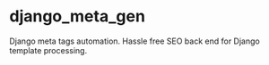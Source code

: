 django_meta_gen
===============

Django meta tags automation.  Hassle free SEO back end for Django template processing.
